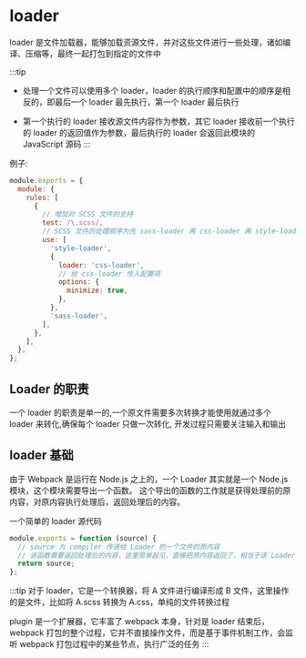 # loader

loader 是文件加载器，能够加载资源文件，并对这些文件进行一些处理，诸如编译、压缩等，最终一起打包到指定的文件中

:::tip

- 处理一个文件可以使用多个 loader，loader 的执行顺序和配置中的顺序是相反的，即最后一个 loader 最先执行，第一个 loader 最后执行

- 第一个执行的 loader 接收源文件内容作为参数，其它 loader 接收前一个执行的 loader 的返回值作为参数，最后执行的 loader 会返回此模块的 JavaScript 源码
  :::

例子:

```js
module.exports = {
  module: {
    rules: [
      {
        // 增加对 SCSS 文件的支持
        test: /\.scss/,
        // SCSS 文件的处理顺序为先 sass-loader 再 css-loader 再 style-loader
        use: [
          'style-loader',
          {
            loader: 'css-loader',
            // 给 css-loader 传入配置项
            options: {
              minimize: true,
            },
          },
          'sass-loader',
        ],
      },
    ],
  },
};
```

## Loader 的职责

一个 loader 的职责是单一的,一个原文件需要多次转换才能使用就通过多个 loader 来转化,确保每个 loader 只做一次转化,
开发过程只需要关注输入和输出

## loader 基础

由于 Webpack 是运行在 Node.js 之上的，一个 Loader 其实就是一个 Node.js 模块，这个模块需要导出一个函数。 这个导出的函数的工作就是获得处理前的原内容，对原内容执行处理后，返回处理后的内容。

一个简单的 loader 源代码

```js
module.exports = function (source) {
  // source 为 compiler 传递给 Loader 的一个文件的原内容
  // 该函数需要返回处理后的内容，这里简单起见，直接把原内容返回了，相当于该`Loader`没有做任何转换
  return source;
};
```

:::tip
对于 loader，它是一个转换器，将 A 文件进行编译形成 B 文件，这里操作的是文件，比如将 A.scss 转换为 A.css，单纯的文件转换过程

plugin 是一个扩展器，它丰富了 webpack 本身，针对是 loader 结束后，webpack 打包的整个过程，它并不直接操作文件，而是基于事件机制工作，会监听 webpack 打包过程中的某些节点，执行广泛的任务
:::
